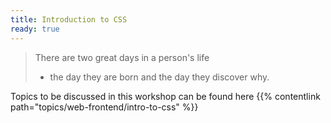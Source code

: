 ```yaml
---
title: Introduction to CSS
ready: true
---
```


> There are two great days in a person's life
>
> - the day they are born and the day they discover why.

Topics to be discussed in this workshop can be found here {{% contentlink path="topics/web-frontend/intro-to-css" %}}
